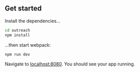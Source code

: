 ## Get started

Install the dependencies...

```bash
cd outreach
npm install
```

...then start webpack:

```bash
npm run dev
```

Navigate to [localhost:8080](http://localhost:8080). You should see your app running.
